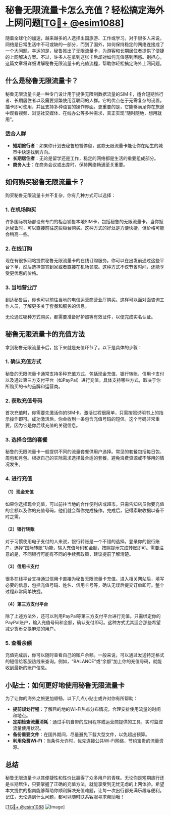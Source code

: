 # 秘鲁无限流量卡怎么充值？轻松搞定海外上网问题[[TG💪+ @esim1088](https://t.me/s/esim1088)]

随着全球化的加速，越来越多的人选择出国旅游、工作或学习。对于很多人来说，网络是日常生活中不可或缺的一部分，而到了国外，如何保持稳定的网络连接成了一个大问题。幸运的是，秘鲁推出了无限流量卡，为游客和长期居住者提供了便捷的上网解决方案。不过，许多人在拿到这张卡后却对如何充值感到困惑。别担心，这篇文章将详细讲解秘鲁无限流量卡的充值流程，帮助你轻松搞定海外上网问题。

## 什么是秘鲁无限流量卡？

秘鲁无限流量卡是一种专门设计用于提供无限制数据流量的SIM卡，适合短期旅行者、长期居住者以及需要频繁使用互联网的人群。它的优点在于无需复杂的设置，插卡即可使用，并且支持多种语言的操作界面。更重要的是，它能够满足你在旅途中观看视频、浏览社交媒体、在线办公等多种需求，真正实现“随时随地，想用就用”。

### 适合人群

- **短期旅行者**：如果你计划去秘鲁短暂停留，这款无限流量卡能让你在陌生的城市中快速找到方向。
- **长期居住者**：无论是留学还是工作，稳定的网络都是生活的重要组成部分。
- **商务人士**：在商务会议或出差时，保持网络畅通至关重要。

## 如何购买秘鲁无限流量卡？

购买秘鲁无限流量卡并不复杂，你有几种方式可以选择：

### 1. 在机场购买

许多国际机场都设有专门的柜台销售本地SIM卡，包括秘鲁的无限流量卡。当你抵达秘鲁时，可以直接前往这些柜台购买。这种方式的好处是方便快捷，但价格可能会稍高一些。

### 2. 在线订购

现在有很多网站提供秘鲁无限流量卡的在线订购服务。你可以在出发前通过这些平台下单，然后选择邮寄到家或者直接在机场领取。这种方式不仅节省时间，还能享受更优惠的价格。

### 3. 当地营业厅

到达秘鲁后，你也可以前往当地的电信运营商营业厅购买。这样可以面对面咨询工作人员，了解更多关于套餐和服务的信息。

无论通过哪种方式购买，都需要准备好护照等有效证件，以便完成实名认证。

## 秘鲁无限流量卡的充值方法

拿到秘鲁无限流量卡后，接下来就是充值环节了。以下是具体的步骤：

### 1. 确认充值方式

秘鲁的无限流量卡通常支持多种充值方式，包括现金充值、银行转账、信用卡支付以及通过第三方支付平台（如PayPal）进行充值。具体支持哪些方式，取决于你所购买的卡的品牌和运营商。

### 2. 获取充值号码

首次充值时，你需要先激活你的SIM卡。激活过程很简单，只需按照说明书上的指示操作即可。成功激活后，你会收到一条包含充值号码的短信。这个号码非常重要，因为它是你后续充值的关键信息。

### 3. 选择合适的套餐

秘鲁的无限流量卡一般提供不同的流量套餐供用户选择。常见的套餐包括每日包、周包和月包。根据自己的实际需求选择最合适的套餐，避免浪费资源或不够用的情况发生。

### 4. 进行充值

#### （1）现金充值

如果你选择现金充值，可以前往当地的合作便利店或超市。只需告知店员你要充值的金额以及你的充值号码，他们就会帮你完成操作。完成后，记得索取收据以备不时之需。

#### （2）银行转账

对于习惯使用电子支付的人来说，银行转账是一个不错的选择。登录你的银行账户，选择“国际转账”功能，输入充值号码和金额，按照提示完成转账即可。需要注意的是，不同银行可能有不同的手续费政策，建议提前了解清楚。

#### （3）信用卡支付

很多在线平台支持通过信用卡直接为秘鲁无限流量卡充值。进入相关网站后，填写必要的信息，包括充值号码、姓名、信用卡号等，确认无误后提交订单即可。整个过程非常简单快捷。

#### （4）第三方支付平台

除了上述方法外，还可以利用PayPal等第三方支付平台进行充值。只需绑定你的PayPal账户，输入充值号码和金额，确认支付即可。这种方式尤其适合那些希望减少货币兑换麻烦的用户。

### 5. 查看余额

充值完成后，你可以随时查看自己的账户余额。一般来说，可以通过发送特定格式的短信给客服热线来查询。例如，“BALANCE”或“余额”加上你的充值号码，就能收到最新的账户信息。

## 小贴士：如何更好地使用秘鲁无限流量卡

为了让你的海外之旅更加顺畅，以下几点小贴士或许对你有所帮助：

- **提前规划行程**：了解目的地的Wi-Fi热点分布情况，合理安排使用流量的时间和地点。
- **定期检查流量消耗**：通过手机自带的应用程序或运营商提供的工具，实时监控流量使用状况。
- **备份重要文件**：在国外期间，尽量避免下载大型文件，以免超出预算。
- **利用免费Wi-Fi**：当条件允许时，优先连接公共Wi-Fi网络，节约宝贵的流量资源。

## 总结

秘鲁无限流量卡以其便捷性和性价比赢得了众多用户的青睐。无论你是短期旅行还是长期居住，只要掌握了正确的充值方法，就能享受到无忧无虑的上网体验。希望本文提供的指南能够帮助你顺利解决充值难题，让每一次出行都充满乐趣与便利。记住，无论遇到什么问题，都可以随时联系客服寻求帮助哦！

[[TG💪+ @esim1088](https://t.me/s/esim1088) ![Image](https://i.postimg.cc/4NQfJmqS/Snipaste-2025-05-13-00-14-12.png)]